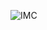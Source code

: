 ![IMC](https://user-images.githubusercontent.com/101909254/227835232-ebc92938-db8d-4efa-ab45-abb92e01bfa7.jpg)
